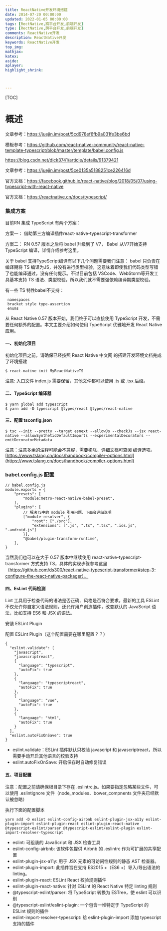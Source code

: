 ```yaml
---
title: ReactNative开发环境搭建
date: 2014-07-20 00:00:00
updated: 2022-01-05 00:00:00
tags: [RectNative,跨平台开发,前端开发]
type: [RectNative,跨平台开发,前端开发]
comments: ReactNative开发
description: ReactNative开发
keywords: ReactNative开发
top_img:
mathjax:
katex:
aside:
aplayer:
highlight_shrink:



---
```


[TOC]

# 概述

文章参考：https://juejin.im/post/5cd978ef6fb9a031fe3be6bd



模板参考：https://github.com/react-native-community/react-native-template-typescript/blob/master/template/babel.config.js

https://blog.csdn.net/dick3741/article/details/91379421


文章参考：https://juejin.im/post/5ce0135a5188251ce226416d

官方文档：https://facebook.github.io/react-native/blog/2018/05/07/using-typescript-with-react-native

官方文档：https://reactnative.cn/docs/typescript/

### 集成方案

目前RN 集成 TypeScript 有两个方案：

方案一： 借助第三方编译插件react-native-typescript-transformer

方案二： RN 0.57 版本之后将 babel 升级到了 V7， Babel 从V7开始支持 TypeScript 编译，详情介绍参考这里。

关于 babel 支持TypeScript编译有以下几个问题需要我们注意：
babel 只负责在编译期将 TS 编译为JS，并没有进行类型校验，这意味着即使我们代码类型写错了也能编译通过，没有任何提示。不过目前包括 VSCode、WebStorm等开发工具基本支持 TS 语法、类型校验，所以我们就不需要强依赖编译期类型校验。

有一些 TS 特性babel不支持：

```
 namespaces
 bracket style type-assertion
 enums
```










从 React Native 0.57 版本开始，我们终于可以直接使用 TypeScript 开发，不需要任何额外的配置。本文主要介绍如何使用 TypeScript 优雅地开发 React Native 应用。

#### 一、初始化项目

初始化项目之前，请确保已经按照 React Native 中文网 的搭建开发环境文档完成了环境搭建

```
$ react-native init MyReactNativeTS
```

注意: 入口文件 index.js 需要保留，其他文件都可以使用 .ts 或 .tsx 后缀。

#### 二、TypeScript 编译器

```
$ yarn global add typescript
$ yarn add -D typescript @types/react @types/react-native
```
#### 三、配置 tsconfig.json

```
$ tsc --init --pretty --target esnext --allowJs --checkJs --jsx react-native --allowSyntheticDefaultImports --experimentalDecorators --emitDecoratorMetadata

```
注意：注意多余的注释可能会不兼容，需要移除，详细文档可查阅 编译选项。
[https://www.tslang.cn/docs/handbook/compiler-options.html](https://www.tslang.cn/docs/handbook/compiler-options.html)


### babel.config.js 配置

```
// babel.config.js
module.exports = {
    "presets": [
        "module:metro-react-native-babel-preset",
    ],
    "plugins": [
        // 解决TS中的 module 引用问题，下面会详细说明
        ["module-resolver", {
            "root": ["./src"],
            "extensions": [".js", ".ts", ".tsx", ".ios.js", ".android.js"]
        }],
        "@babel/plugin-transform-runtime",
    ],
}

```

当然我们也可以在大于 0.57 版本中继续使用 react-native-typescript-transformer 方式支持 TS，具体的实现步骤参考这里（https://github.com/ds300/react-native-typescript-transformer#step-3-configure-the-react-native-packager）。




#### 四、EsLint 代码检测
Lint 工具用于检查代码的语法是否正确、风格是否符合要求。最新的工具 ESLint 不仅允许你自定义语法规则，还允许用户创造插件，改变默认的 JavaScript 语法，比如支持 ES6 和 JSX 的语法。

安装 ESLint Plugin

配置 ESLint Plugin（这个配置需要在哪里配置？？）

```
{
  "eslint.validate": [
    "javascript",
    "javascriptreact",
    {
      "language": "typescript",
      "autoFix": true
    },
    {
      "language": "typescriptreact",
      "autoFix": true
    },
    {
      "language": "vue",
      "autoFix": true
    },
    {
      "language": "html",
      "autoFix": true
    }
  ],
  "eslint.autoFixOnSave": true
}

```
- eslint.validate：ESLint 插件默认只校验 javascript 和 javascriptreact，所以需要手动开启其他语言的校验支持
- eslint.autoFixOnSave: 开启保存时自动修复错误

#### 五、项目配置
注意：配置之前请确保根目录下存在 .eslintrc.js。如果要指定忽略某些文件，可以使用 .eslintignore 文件（node_modules、bower_compnents 文件夹已经默认被忽略）

执行下面的配置脚本

```
yarn add -D eslint eslint-config-airbnb eslint-plugin-jsx-a11y eslint-plugin-import eslint-plugin-react eslint-plugin-react-native @typescript-eslint/parser @typescript-eslint/eslint-plugin eslint-import-resolver-typescript

```

- eslint: 可组装的 JavaScript 和 JSX 检查工具
- eslint-config-airbnb: 该软件包提供 Airbnb 的 .eslintrc 作为可扩展的共享配置
- eslint-plugin-jsx-a11y: 用于 JSX 元素的可访问性规则的静态 AST 检查器。
- eslint-plugin-import: 此插件旨在支持 ES2015 +（ES6 +）导入/导出语法的 linting。
- eslint-plugin-react: ESLint React 校验规则插件
- eslint-plugin-react-native: 针对 ESLint 的 React Native 特定 linting 规则
- @typescript-eslint/parser: 将 TypeScript 转换为 ESTree，使 eslint 可以识别
- @typescript-eslint/eslint-plugin: 一个包含一堆特定于 TypeScript 的 ESLint 规则的插件
- eslint-import-resolver-typescript: 给 eslint-plugin-import 添加 typescript 支持的插件


